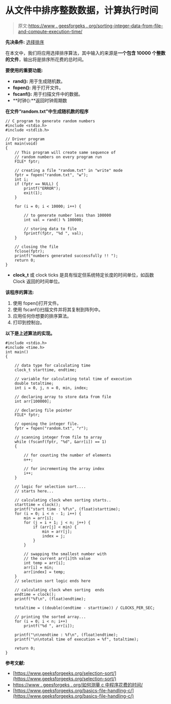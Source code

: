 # 从文件中排序整数数据，计算执行时间

> 原文:[https://www . geesforgeks . org/sorting-integer-data-from-file-and-compute-execution-time/](https://www.geeksforgeeks.org/sorting-integer-data-from-file-and-calculate-execution-time/)

**先决条件:** [选择排序](https://www.geeksforgeeks.org/selection-sort/)

在本文中，我们将应用选择排序算法，其中输入的来源是**一个包含 10000 个整数的文件**，输出将是排序所花费的总时间。

 **要使用的重要功能:**

*   **rand():** 用于生成随机数。
*   **fopen():** 用于打开文件。
*   **fscanf():** 用于扫描文件中的数据。
*   **时钟():**返回时钟周期数

**在文件“random.txt”中生成随机数的程序**

```
// C program to generate random numbers
#include <stdio.h>
#include <stdlib.h>

// Driver program
int main(void)
{
    // This program will create same sequence of
    // random numbers on every program run
    FILE* fptr;

    // creating a file "random.txt" in "write" mode
    fptr = fopen("random.txt", "w"); 
    int i;
    if (fptr == NULL) {
        printf("ERROR");
        exit(1);
    }

    for (i = 0; i < 10000; i++) {

        // to generate number less than 100000
        int val = rand() % 100000; 

        // storing data to file
        fprintf(fptr, "%d ", val); 
    }

    // closing the file
    fclose(fptr); 
    printf("numbers generated successfully !! ");
    return 0;
}
```

*   **clock_t** 或 clock ticks 是具有恒定但系统特定长度的时间单位，如函数 Clock 返回的时间单位。

**该程序的算法:**

1.  使用 fopen()打开文件。
2.  使用 fscanf()扫描文件并将其复制到阵列中。
3.  应用任何你想要的排序算法。
4.  打印到控制台。

**以下是上述算法的实现。**

```
#include <stdio.h>
#include <time.h>
int main()
{

    // data type for calculating time
    clock_t starttime, endtime; 

    // variable for calculating total time of execution
    double totaltime; 
    int i = 0, j, n = 0, min, index;

    // declaring array to store data from file
    int arr[100000];

    // declaring file pointer  
    FILE* fptr; 

    // opening the integer file.
    fptr = fopen("random.txt", "r"); 

    // scanning integer from file to array
    while (fscanf(fptr, "%d", &arr[i]) == 1) 
    {

        // for counting the number of elements
        n++; 

        // for incrementing the array index
        i++; 
    }

    // logic for selection sort....
    // starts here...

    // calculating clock when sorting starts..
    starttime = clock(); 
    printf("start time : %f\n", (float)starttime);
    for (i = 0; i < n - 1; i++) {
        min = arr[i];
        for (j = i + 1; j < n; j++) {
            if (arr[j] < min) {
                min = arr[j];
                index = j;
            }
        }

        // swapping the smallest number with 
        // the current arr[i]th value
        int temp = arr[i];
        arr[i] = min;
        arr[index] = temp;
    }
    // selection sort logic ends here

    // calculating clock when sorting  ends
    endtime = clock(); 
    printf("%f\n", (float)endtime);

    totaltime = ((double)(endtime - starttime)) / CLOCKS_PER_SEC;

    // printing the sorted array...
    for (i = 0; i < n; i++)
        printf("%d ", arr[i]);

    printf("\n\nendtime : %f\n", (float)endtime);
    printf("\n\ntotal time of execution = %f", totaltime);

    return 0;
}
```

**参考文献:**

*   [https://www.geeksforgeeks.org/selection-sort/](https://www.geeksforgeeks.org/selection-sort/)
*   [https://www . geesforgeks . org/如何测量 c 中程序花费的时间/](https://www.geeksforgeeks.org/how-to-measure-time-taken-by-a-program-in-c/)
*   [https://www.geeksforgeeks.org/basics-file-handling-c/](https://www.geeksforgeeks.org/basics-file-handling-c/)